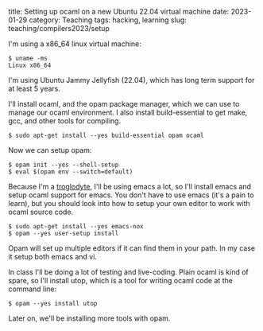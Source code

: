 title: Setting up ocaml on a new Ubuntu 22.04 virtual machine
date: 2023-01-29
category: Teaching
tags: hacking, learning
slug: teaching/compilers2023/setup

I'm using a x86_64 linux virtual machine:

```{bash}
$ uname -ms
Linux x86_64
```

I'm using Ubuntu Jammy Jellyfish (22.04), which has long term support for at
least 5 years.

I'll install ocaml, and the opam package manager, which we can use to manage our
ocaml environment. I also install build-essential to get make, gcc, and other
tools for compiling.

```{bash}
$ sudo apt-get install --yes build-essential opam ocaml
```

Now we can setup opam:

```{bash}
$ opam init --yes --shell-setup
$ eval $(opam env --switch=default)
```

Because I'm a [troglodyte]({filename}/pages/troglodita.md), I'll be using emacs
a lot, so I'll install emacs and setup ocaml support for emacs. You don't have
to use emacs (it's a pain to learn), but you should look into how to setup your
own editor to work with ocaml source code.

```{bash}
$ sudo apt-get install --yes emacs-nox
$ opam --yes user-setup install
```

Opam will set up multiple editors if it can find them in your path. In my case
it setup both emacs and vi.

In class I'll be doing a lot of testing and live-coding. Plain ocaml is kind of
spare, so I'll install utop, which is a tool for writing ocaml code at the
command line:

```{bash}
$ opam --yes install utop
```

Later on, we'll be installing more tools with opam.
